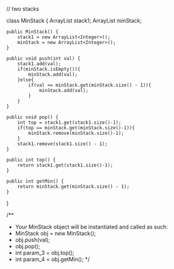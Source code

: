 // two stacks


class MinStack {
    ArrayList<Integer> stack1; 
    ArrayList<Integer> minStack;


    public MinStack() {
        stack1 = new ArrayList<Integer>(); 
        minStack = new ArrayList<Integer>();    
    }
    
    public void push(int val) {
        stack1.add(val);
        if(minStack.isEmpty()){
            minStack.add(val);
        }else{
            if(val <= minStack.get(minStack.size() - 1)){
                minStack.add(val);
            }
        }
    }
    
    public void pop() {
        int top = stack1.get(stack1.size()-1);      
        if(top == minStack.get(minStack.size()-1)){
            minStack.remove(minStack.size()-1);
        }
        stack1.remove(stack1.size() - 1);
    }
    
    public int top() {
        return stack1.get(stack1.size()-1);
    }
    
    public int getMin() {
        return minStack.get(minStack.size() - 1);        
    }
}

/**
 * Your MinStack object will be instantiated and called as such:
 * MinStack obj = new MinStack();
 * obj.push(val);
 * obj.pop();
 * int param_3 = obj.top();
 * int param_4 = obj.getMin();
 */